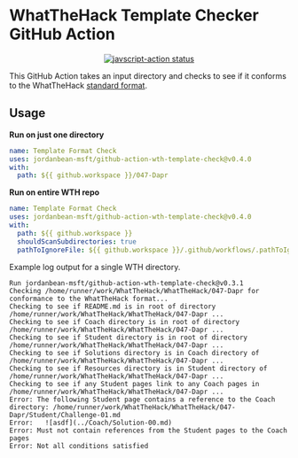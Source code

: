 # WhatTheHack Template Checker GitHub Action

<p align="center">
  <a href="https://github.com/jordanbean-msft/github-action-wth-template-check/actions"><img alt="javscript-action status" src="https://github.com/jordanbean-msft/github-action-wth-template-check/workflows/units-test/badge.svg"></a>
</p>

This GitHub Action takes an input directory and checks to see if it conforms to the WhatTheHack [standard format](https://microsoft.github.io/WhatTheHack/000-HowToHack/WTH-HowToAuthorAHack.html).

## Usage

**Run on just one directory**
```yaml
name: Template Format Check
uses: jordanbean-msft/github-action-wth-template-check@v0.4.0
with:
  path: ${{ github.workspace }}/047-Dapr
```

**Run on entire WTH repo**
```yaml
name: Template Format Check
uses: jordanbean-msft/github-action-wth-template-check@v0.4.0
with:
  path: ${{ github.workspace }}
  shouldScanSubdirectories: true
  pathToIgnoreFile: ${{ github.workspace }}/.github/workflows/.pathToIgnoreFile
```

Example log output for a single WTH directory.

```
Run jordanbean-msft/github-action-wth-template-check@v0.3.1
Checking /home/runner/work/WhatTheHack/WhatTheHack/047-Dapr for conformance to the WhatTheHack format...
Checking to see if README.md is in root of directory /home/runner/work/WhatTheHack/WhatTheHack/047-Dapr ...
Checking to see if Coach directory is in root of directory /home/runner/work/WhatTheHack/WhatTheHack/047-Dapr ...
Checking to see if Student directory is in root of directory /home/runner/work/WhatTheHack/WhatTheHack/047-Dapr ...
Checking to see if Solutions directory is in Coach directory of /home/runner/work/WhatTheHack/WhatTheHack/047-Dapr ...
Checking to see if Resources directory is in Student directory of /home/runner/work/WhatTheHack/WhatTheHack/047-Dapr ...
Checking to see if any Student pages link to any Coach pages in /home/runner/work/WhatTheHack/WhatTheHack/047-Dapr ...
Error: The following Student page contains a reference to the Coach directory: /home/runner/work/WhatTheHack/WhatTheHack/047-Dapr/Student/Challenge-01.md
Error:   ![asdf](../Coach/Solution-00.md)
Error: Must not contain references from the Student pages to the Coach pages
Error: Not all conditions satisfied
```
